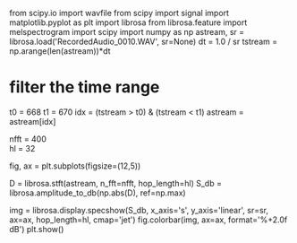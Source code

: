 from scipy.io import wavfile
from scipy import signal
import matplotlib.pyplot as plt
import librosa
from librosa.feature import melspectrogram
import scipy
import numpy as np
astream, sr = librosa.load('RecordedAudio_0010.WAV', sr=None)
dt = 1.0 / sr
tstream = np.arange(len(astream))*dt

# filter the time range
t0 = 668
t1 = 670
idx = (tstream > t0) & (tstream < t1)
astream = astream[idx]

nfft = 400  
hl = 32

fig, ax = plt.subplots(figsize=(12,5))

D = librosa.stft(astream, n_fft=nfft, hop_length=hl)
S_db = librosa.amplitude_to_db(np.abs(D), ref=np.max)

img = librosa.display.specshow(S_db, x_axis='s', y_axis='linear', sr=sr, ax=ax, hop_length=hl, cmap='jet')
fig.colorbar(img, ax=ax, format='%+2.0f dB')
plt.show()
